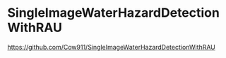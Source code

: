 # SingleImageWaterHazardDetectionWithRAU
https://github.com/Cow911/SingleImageWaterHazardDetectionWithRAU
